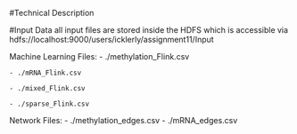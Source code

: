 #Technical Description

#Input Data
all input files are stored inside the HDFS which is accessible via hdfs://localhost:9000/users/icklerly/assignment11/Input

Machine Learning Files:
    - ./methylation_Flink.csv

    - ./mRNA_Flink.csv

    - ./mixed_Flink.csv

    - ./sparse_Flink.csv

Network Files:
    - ./methylation_edges.csv
    - ./mRNA_edges.csv